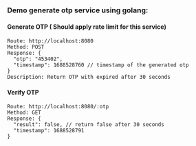 ### Demo generate otp service using golang:

#### Generate OTP ( Should apply rate limit for this service)

```
Route: http://localhost:8080
Method: POST
Response: {
  "otp": "453402",
  "timestamp": 1688528760 // timestamp of the generated otp
}
Description: Return OTP with expired after 30 seconds
```

#### Verify OTP

```
Route: http://localhost:8080/:otp
Method: GET
Response: {
  "result": false, // return false after 30 seconds
  "timestamp": 1688528791
}

```
